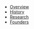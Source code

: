 - [Overview](overview.md)
- [History](history.md)
- [Research](research.md)
- [Founders](founders.md)

